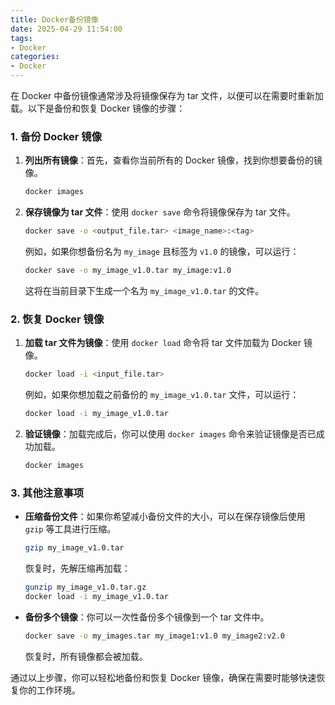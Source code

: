 ```yaml
---
title: Docker备份镜像
date: 2025-04-29 11:54:00
tags: 
- Docker
categories:
- Docker
---
```

在 Docker 中备份镜像通常涉及将镜像保存为 tar 文件，以便可以在需要时重新加载。以下是备份和恢复 Docker 镜像的步骤：

### 1. 备份 Docker 镜像

1. **列出所有镜像**：首先，查看你当前所有的 Docker 镜像，找到你想要备份的镜像。

   ```bash
   docker images
   ```

2. **保存镜像为 tar 文件**：使用 `docker save` 命令将镜像保存为 tar 文件。

   ```bash
   docker save -o <output_file.tar> <image_name>:<tag>
   ```

   例如，如果你想备份名为 `my_image` 且标签为 `v1.0` 的镜像，可以运行：

   ```bash
   docker save -o my_image_v1.0.tar my_image:v1.0
   ```

   这将在当前目录下生成一个名为 `my_image_v1.0.tar` 的文件。

### 2. 恢复 Docker 镜像

1. **加载 tar 文件为镜像**：使用 `docker load` 命令将 tar 文件加载为 Docker 镜像。

   ```bash
   docker load -i <input_file.tar>
   ```

   例如，如果你想加载之前备份的 `my_image_v1.0.tar` 文件，可以运行：

   ```bash
   docker load -i my_image_v1.0.tar
   ```

2. **验证镜像**：加载完成后，你可以使用 `docker images` 命令来验证镜像是否已成功加载。

   ```bash
   docker images
   ```

### 3. 其他注意事项

- **压缩备份文件**：如果你希望减小备份文件的大小，可以在保存镜像后使用 `gzip` 等工具进行压缩。

  ```bash
  gzip my_image_v1.0.tar
  ```

  恢复时，先解压缩再加载：

  ```bash
  gunzip my_image_v1.0.tar.gz
  docker load -i my_image_v1.0.tar
  ```

- **备份多个镜像**：你可以一次性备份多个镜像到一个 tar 文件中。

  ```bash
  docker save -o my_images.tar my_image1:v1.0 my_image2:v2.0
  ```

  恢复时，所有镜像都会被加载。

通过以上步骤，你可以轻松地备份和恢复 Docker 镜像，确保在需要时能够快速恢复你的工作环境。